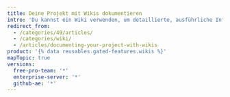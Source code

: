 ```yaml
---
title: Deine Projekt mit Wikis dokumentieren
intro: 'Du kannst ein Wiki verwenden, um detaillierte, ausführliche Informationen zu Deinem Projekt bereitzustellen.'
redirect_from:
  - /categories/49/articles/
  - /categories/wiki/
  - /articles/documenting-your-project-with-wikis
product: '{% data reusables.gated-features.wikis %}'
mapTopic: true
versions:
  free-pro-team: '*'
  enterprise-server: '*'
  github-ae: '*'
---
```


